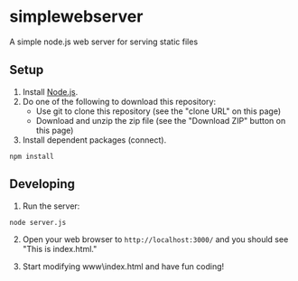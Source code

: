simplewebserver
===============

A simple node.js web server for serving static files


Setup
-----
1.  Install [Node.js](http://nodejs.org/).
2.  Do one of the following to download this repository:
    - Use git to clone this repository (see the "clone URL" on this page)
    - Download and unzip the zip file (see the "Download ZIP" button on this page)
3.  Install dependent packages (connect).
```
npm install
```

Developing
----------

1.  Run the server:

```
node server.js
```

2.  Open your web browser to `http://localhost:3000/` and you should see "This is index.html."

3.  Start modifying www\index.html and have fun coding!